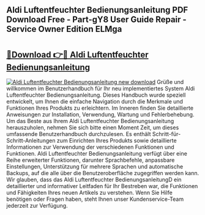 ## Aldi Luftentfeuchter Bedienungsanleitung PDF Download Free - Part-gY8 User Guide Repair - Service Owner Edition ELMga

# <h2><a href="http://df34c8t.blite.top/?on=Aldi+Luftentfeuchter+Bedienungsanleitung">🔗Download 👉🔴 Aldi Luftentfeuchter Bedienungsanleitung</a></h2>

[![Aldi Luftentfeuchter Bedienungsanleitung new download](https://i.imgur.com/lujVjoI.png)](http://df34c8t.blite.top/?on=Aldi+Luftentfeuchter+Bedienungsanleitung)
Grüße und willkommen im Benutzerhandbuch für Ihr neu implementiertes System Aldi Luftentfeuchter Bedienungsanleitung. Dieses Handbuch wurde speziell entwickelt, um Ihnen die einfache Navigation durch die Merkmale und Funktionen Ihres Produkts zu erleichtern. Im Inneren finden Sie detaillierte Anweisungen zur Installation, Verwendung, Wartung und Fehlerbehebung. Um das Beste aus Ihrem Aldi Luftentfeuchter Bedienungsanleitung herauszuholen, nehmen Sie sich bitte einen Moment Zeit, um dieses umfassende Benutzerhandbuch durchzulesen. Es enthält Schritt-für-Schritt-Anleitungen zum Einrichten Ihres Produkts sowie detaillierte Informationen zur Verwendung der verschiedenen Funktionen und Funktionen. Aldi Luftentfeuchter Bedienungsanleitung verfügt über eine Reihe erweiterter Funktionen, darunter Sprachbefehle, anpassbare Einstellungen, Unterstützung für mehrere Sprachen und automatische Backups, auf die alle über die Benutzeroberfläche zugegriffen werden kann. Wir glauben, dass das Aldi Luftentfeuchter BedienungsanleitungD ein detaillierter und informativer Leitfaden für Ihr Bestreben war, die Funktionen und Fähigkeiten Ihres neuen Artikels zu verstehen. Wenn Sie Hilfe benötigen oder Fragen haben, steht Ihnen unser Kundenservice-Team jederzeit zur Verfügung.
